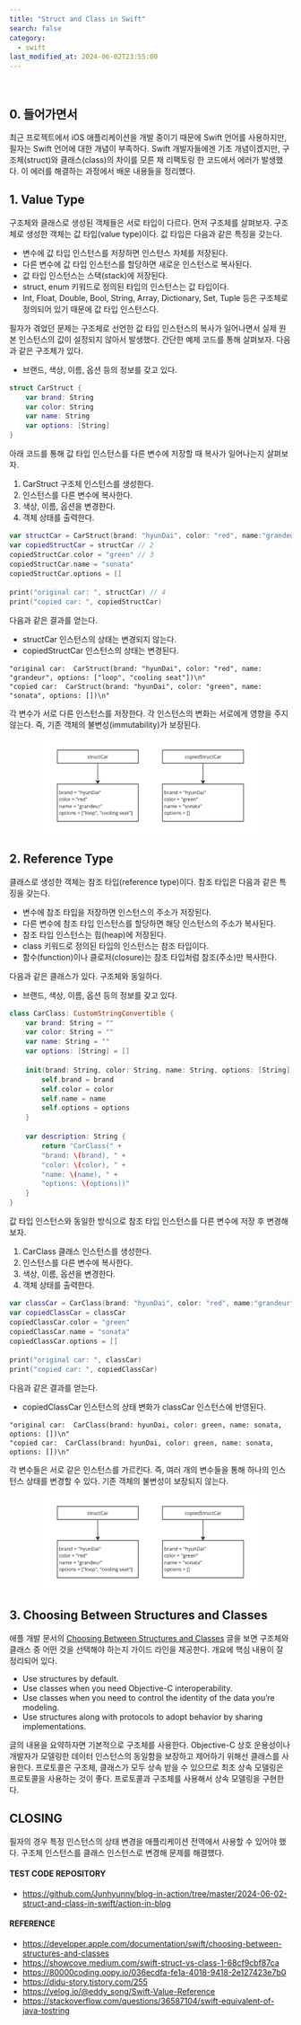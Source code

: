 ```yaml
---
title: "Struct and Class in Swift"
search: false
category:
  - swift
last_modified_at: 2024-06-02T23:55:00
---
```


<br/>

## 0. 들어가면서

최근 프로젝트에서 iOS 애플리케이션을 개발 중이기 때문에 Swift 언어를 사용하지만, 필자는 Swift 언어에 대한 개념이 부족하다. Swift 개발자들에겐 기초 개념이겠지만, 구조체(struct)와 클래스(class)의 차이를 모른 채 리팩토링 한 코드에서 에러가 발생했다. 이 에러를 해결하는 과정에서 배운 내용들을 정리헀다.

## 1. Value Type

구조체와 클래스로 생성된 객체들은 서로 타입이 다르다. 먼저 구조체를 살펴보자. 구조체로 생성한 객체는 값 타입(value type)이다. 값 타입은 다음과 같은 특징을 갖는다.

- 변수에 값 타입 인스턴스를 저장하면 인스턴스 자체를 저장된다.
- 다른 변수에 값 타입 인스턴스를 할당하면 새로운 인스턴스로 복사된다.
- 값 타입 인스턴스는 스택(stack)에 저장된다.
- struct, enum 키워드로 정의된 타입의 인스턴스는 값 타입이다.
- Int, Float, Double, Bool, String, Array, Dictionary, Set, Tuple 등은 구조체로 정의되어 있기 때문에 값 타입 인스턴스다.

필자가 겪었던 문제는 구조체로 선언한 값 타입 인스턴스의 복사가 일어나면서 실제 원본 인스턴스의 값이 설정되지 않아서 발생했다. 간단한 예제 코드를 통해 살펴보자. 다음과 같은 구조체가 있다.

- 브랜드, 색상, 이름, 옵션 등의 정보를 갖고 있다.

```swift
struct CarStruct {
    var brand: String
    var color: String
    var name: String
    var options: [String]
}
```

아래 코드를 통해 값 타입 인스턴스를 다른 변수에 저장할 때 복사가 일어나는지 살펴보자. 

1. CarStruct 구조체 인스턴스를 생성한다.
2. 인스턴스를 다른 변수에 복사한다.
3. 색상, 이름, 옵션을 변경한다.
4. 객체 상태를 출력한다.

```swift
var structCar = CarStruct(brand: "hyunDai", color: "red", name:"grandeur", options: ["loop", "cooling seat"]) // 1
var copiedStructCar = structCar // 2
copiedStructCar.color = "green" // 3
copiedStructCar.name = "sonata"
copiedStructCar.options = []

print("original car: ", structCar) // 4
print("copied car: ", copiedStructCar)
```

다음과 같은 결과를 얻는다.

- structCar 인스턴스의 상태는 변경되지 않는다.
- copiedStructCar 인스턴스의 상태는 변경된다.

```
"original car:  CarStruct(brand: "hyunDai", color: "red", name: "grandeur", options: ["loop", "cooling seat"])\n"
"copied car:  CarStruct(brand: "hyunDai", color: "green", name: "sonata", options: [])\n"
```

각 변수가 서로 다른 인스턴스를 저장한다. 각 인스턴스의 변화는 서로에게 영향을 주지 않는다. 즉, 기존 객체의 불변성(immutability)가 보장된다.

<div align="center">
  <img src="/images/posts/2024/struct-and-class-in-swift-01.png" width="80%" class="image__border">
</div>

## 2. Reference Type
 
클래스로 생성한 객체는 참조 타입(reference type)이다. 참조 타입은 다음과 같은 특징을 갖는다.

- 변수에 참조 타입을 저장하면 인스턴스의 주소가 저장된다.
- 다른 변수에 참조 타입 인스턴스를 할당하면 해당 인스턴스의 주소가 복사된다.
- 참조 타입 인스턴스는 힙(heap)에 저장된다.
- class 키워드로 정의된 타입의 인스턴스는 참조 타입이다.
- 함수(function)이나 클로저(closure)는 참조 타입처럼 참조(주소)만 복사한다.

다음과 같은 클래스가 있다. 구조체와 동일하다.

- 브랜드, 색상, 이름, 옵션 등의 정보를 갖고 있다.

```swift
class CarClass: CustomStringConvertible {
    var brand: String = ""
    var color: String = ""
    var name: String = ""
    var options: [String] = []
    
    init(brand: String, color: String, name: String, options: [String]) {
        self.brand = brand
        self.color = color
        self.name = name
        self.options = options
    }
    
    var description: String {
        return "CarClass(" +
        "brand: \(brand), " +
        "color: \(color), " +
        "name: \(name), " +
        "options: \(options))"
    }
}
```

값 타입 인스턴스와 동일한 방식으로 참조 타입 인스턴스를 다른 변수에 저장 후 변경해보자.

1. CarClass 클래스 인스턴스를 생성한다.
2. 인스턴스를 다른 변수에 복사한다.
3. 색상, 이름, 옵션을 변경한다.
4. 객체 상태를 출력한다.

```swift
var classCar = CarClass(brand: "hyunDai", color: "red", name:"grandeur", options: ["loop", "cooling seat"])
var copiedClassCar = classCar
copiedClassCar.color = "green"
copiedClassCar.name = "sonata"
copiedClassCar.options = []

print("original car: ", classCar)
print("copied car: ", copiedClassCar)
```

다음과 같은 결과를 얻는다.

- copiedClassCar 인스턴스의 상태 변화가 classCar 인스턴스에 반영된다.

```
"original car:  CarClass(brand: hyunDai, color: green, name: sonata, options: [])\n"
"copied car:  CarClass(brand: hyunDai, color: green, name: sonata, options: [])\n"
```

각 변수들은 서로 같은 인스턴스를 가르킨다. 즉, 여러 개의 변수들을 통해 하나의 인스턴스 상태를 변경할 수 있다. 기존 객체의 불변성이 보장되지 않는다. 

<div align="center">
  <img src="/images/posts/2024/struct-and-class-in-swift-01.png" width="80%" class="image__border">
</div>

## 3. Choosing Between Structures and Classes

애플 개발 문서의 [Choosing Between Structures and Classes](https://developer.apple.com/documentation/swift/choosing-between-structures-and-classes) 글을 보면 구조체와 클래스 중 어떤 것을 선택해야 하는지 가이드 라인을 제공한다. 개요에 핵심 내용이 잘 정리되어 있다. 

- Use structures by default.
- Use classes when you need Objective-C interoperability.
- Use classes when you need to control the identity of the data you’re modeling.
- Use structures along with protocols to adopt behavior by sharing implementations.

글의 내용을 요약하자면 기본적으로 구조체를 사용한다. Objective-C 상호 운용성이나 개발자가 모델링한 데이터 인스턴스의 동일함을 보장하고 제어하기 위해선 클래스를 사용한다. 프로토콜은 구조체, 클래스가 모두 상속 받을 수 있으므로 최초 상속 모델링은 프로토콜을 사용하는 것이 좋다. 프로토콜과 구조체를 사용해서 상속 모델링을 구현한다.

## CLOSING

필자의 경우 특정 인스턴스의 상태 변경을 애플리케이션 전역에서 사용할 수 있어야 했다. 구조체 인스턴스를 클래스 인스턴스로 변경해 문제를 해결했다.

#### TEST CODE REPOSITORY

- <https://github.com/Junhyunny/blog-in-action/tree/master/2024-06-02-struct-and-class-in-swift/action-in-blog>

#### REFERENCE

- <https://developer.apple.com/documentation/swift/choosing-between-structures-and-classes>
- <https://showcove.medium.com/swift-struct-vs-class-1-68cf9cbf87ca>
- <https://80000coding.oopy.io/036ecdfa-fe1a-4018-9418-2e127423e7b0>
- <https://didu-story.tistory.com/255>
- <https://velog.io/@eddy_song/Swift-Value-Reference>
- <https://stackoverflow.com/questions/36587104/swift-equivalent-of-java-tostring>